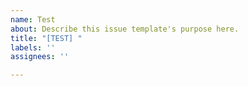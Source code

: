 ```yaml
---
name: Test
about: Describe this issue template's purpose here.
title: "[TEST] "
labels: ''
assignees: ''

---
```



